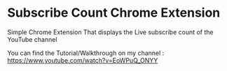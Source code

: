 # Subscribe Count Chrome Extension

Simple Chrome Extension That displays the Live subscribe count of the YouTube channel

You can find the Tutorial/Walkthrough on my channel : https://www.youtube.com/watch?v=EoWPuQ_ONYY

